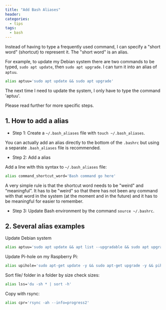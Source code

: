 ```yaml
---
title: "Add Bash Aliases"
header:
categories:
  - tips
tags:
  - bash
---
```


Instead of having to type a frequently used command, I can specify a "short word" (shortcut) to represent it. The "short word" is an alias.

For example, to update my Debian system there are two commands to be typed, `sudo apt update`, then `sudo apt upgrade`. I can turn it into an alias of `aptuu`.

```bash
alias aptuu='sudo apt update && sudo apt upgrade'
```

The next time I need to update the system, I only have to type the command 'aptuu'.

Please read further for more specific steps.

## 1. How to add a alias

* Step 1: Create a `~/.bash_aliases` file with `touch ~/.bash_aliases`.

You can actually add an alias directly to the bottom of the `.bashrc` but using a separate `.bash_aliases` file is recommended.

* Step 2: Add a alias

Add a line with this syntax to `~/.bash_aliases` file:

```bash
alias command_shortcut_word='Bash command go here'
```

A very simple rule is that the shortcut word needs to be "weird" and “meaningful”. It has to be "weird" so that there has not been any command with that word in the system (at the moment and in the future) and it has to be meaningful for easier to remember.

* Step 3: Update Bash environment by the command `source ~/.bashrc`.

## 2. Several alias examples

Update Debian system

```bash
alias aptuu='sudo apt update && apt list --upgradable && sudo apt upgrade'
```

Update Pi-hole on my Raspberry Pi:

```bash
alias upihole='sudo apt-get update -y && sudo apt-get upgrade -y && pihole -up'
```

Sort file/ folder in a folder by size check sizes:

```bash
alias lss='du -sh * | sort -h'
```

Copy with rsync:

```bash
alias cpr='rsync -ah --info=progress2'
```
